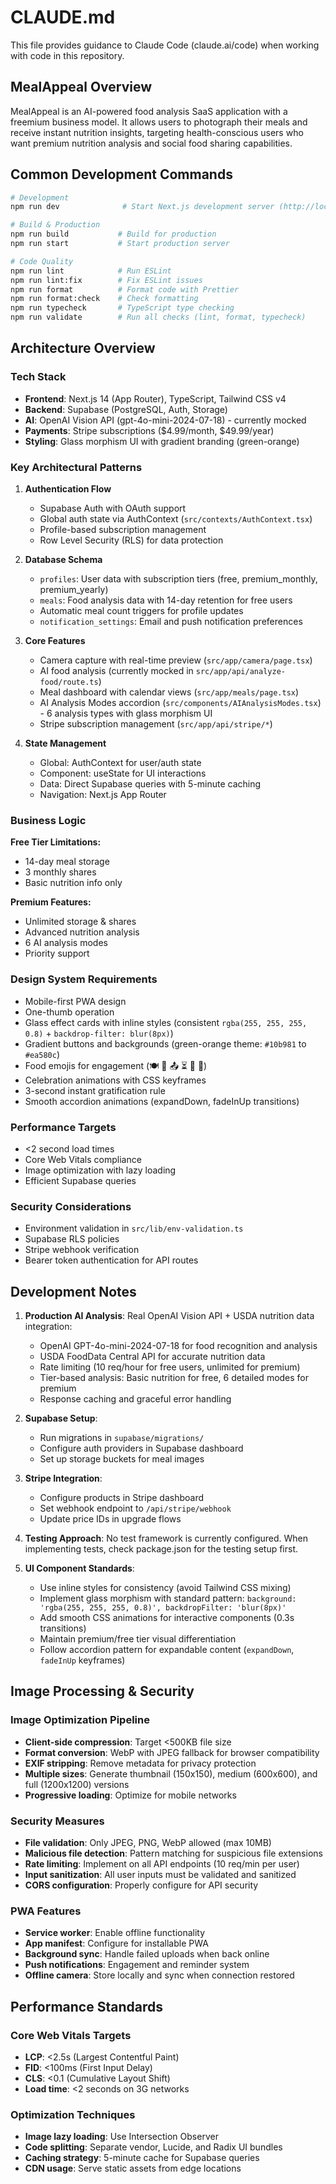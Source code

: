 # CLAUDE.md

This file provides guidance to Claude Code (claude.ai/code) when working with code in this repository.

## MealAppeal Overview

MealAppeal is an AI-powered food analysis SaaS application with a freemium business model. It allows users to photograph their meals and receive instant nutrition insights, targeting health-conscious users who want premium nutrition analysis and social food sharing capabilities.

## Common Development Commands

```bash
# Development
npm run dev              # Start Next.js development server (http://localhost:3000)

# Build & Production
npm run build           # Build for production
npm run start           # Start production server

# Code Quality
npm run lint            # Run ESLint
npm run lint:fix        # Fix ESLint issues
npm run format          # Format code with Prettier
npm run format:check    # Check formatting
npm run typecheck       # TypeScript type checking
npm run validate        # Run all checks (lint, format, typecheck)
```

## Architecture Overview

### Tech Stack
- **Frontend**: Next.js 14 (App Router), TypeScript, Tailwind CSS v4
- **Backend**: Supabase (PostgreSQL, Auth, Storage)
- **AI**: OpenAI Vision API (gpt-4o-mini-2024-07-18) - currently mocked
- **Payments**: Stripe subscriptions ($4.99/month, $49.99/year)
- **Styling**: Glass morphism UI with gradient branding (green-orange)

### Key Architectural Patterns

1. **Authentication Flow**
   - Supabase Auth with OAuth support
   - Global auth state via AuthContext (`src/contexts/AuthContext.tsx`)
   - Profile-based subscription management
   - Row Level Security (RLS) for data protection

2. **Database Schema**
   - `profiles`: User data with subscription tiers (free, premium_monthly, premium_yearly)
   - `meals`: Food analysis data with 14-day retention for free users
   - Automatic meal count triggers for profile updates
   - `notification_settings`: Email and push notification preferences

3. **Core Features**
   - Camera capture with real-time preview (`src/app/camera/page.tsx`)
   - AI food analysis (currently mocked in `src/app/api/analyze-food/route.ts`)
   - Meal dashboard with calendar views (`src/app/meals/page.tsx`)
   - AI Analysis Modes accordion (`src/components/AIAnalysisModes.tsx`) - 6 analysis types with glass morphism UI
   - Stripe subscription management (`src/app/api/stripe/*`)

4. **State Management**
   - Global: AuthContext for user/auth state
   - Component: useState for UI interactions
   - Data: Direct Supabase queries with 5-minute caching
   - Navigation: Next.js App Router

### Business Logic

**Free Tier Limitations:**
- 14-day meal storage
- 3 monthly shares
- Basic nutrition info only

**Premium Features:**
- Unlimited storage & shares
- Advanced nutrition analysis
- 6 AI analysis modes
- Priority support

### Design System Requirements
- Mobile-first PWA design
- One-thumb operation
- Glass effect cards with inline styles (consistent `rgba(255, 255, 255, 0.8)` + `backdrop-filter: blur(8px)`)
- Gradient buttons and backgrounds (green-orange theme: `#10b981` to `#ea580c`)
- Food emojis for engagement (🍽️ 📸 📤 ⏳ 🌱 👑)
- Celebration animations with CSS keyframes
- 3-second instant gratification rule
- Smooth accordion animations (expandDown, fadeInUp transitions)

### Performance Targets
- <2 second load times
- Core Web Vitals compliance
- Image optimization with lazy loading
- Efficient Supabase queries

### Security Considerations
- Environment validation in `src/lib/env-validation.ts`
- Supabase RLS policies
- Stripe webhook verification
- Bearer token authentication for API routes

## Development Notes

1. **Production AI Analysis**: Real OpenAI Vision API + USDA nutrition data integration:
   - OpenAI GPT-4o-mini-2024-07-18 for food recognition and analysis
   - USDA FoodData Central API for accurate nutrition data
   - Rate limiting (10 req/hour for free users, unlimited for premium)
   - Tier-based analysis: Basic nutrition for free, 6 detailed modes for premium
   - Response caching and graceful error handling

2. **Supabase Setup**: 
   - Run migrations in `supabase/migrations/`
   - Configure auth providers in Supabase dashboard
   - Set up storage buckets for meal images

3. **Stripe Integration**:
   - Configure products in Stripe dashboard
   - Set webhook endpoint to `/api/stripe/webhook`
   - Update price IDs in upgrade flows

4. **Testing Approach**: No test framework is currently configured. When implementing tests, check package.json for the testing setup first.

5. **UI Component Standards**: 
   - Use inline styles for consistency (avoid Tailwind CSS mixing)
   - Implement glass morphism with standard pattern: `background: 'rgba(255, 255, 255, 0.8)', backdropFilter: 'blur(8px)'`
   - Add smooth CSS animations for interactive components (0.3s transitions)
   - Maintain premium/free tier visual differentiation
   - Follow accordion pattern for expandable content (`expandDown`, `fadeInUp` keyframes)

## Image Processing & Security

### Image Optimization Pipeline
- **Client-side compression**: Target <500KB file size
- **Format conversion**: WebP with JPEG fallback for browser compatibility
- **EXIF stripping**: Remove metadata for privacy protection
- **Multiple sizes**: Generate thumbnail (150x150), medium (600x600), and full (1200x1200) versions
- **Progressive loading**: Optimize for mobile networks

### Security Measures
- **File validation**: Only JPEG, PNG, WebP allowed (max 10MB)
- **Malicious file detection**: Pattern matching for suspicious file extensions
- **Rate limiting**: Implement on all API endpoints (10 req/min per user)
- **Input sanitization**: All user inputs must be validated and sanitized
- **CORS configuration**: Properly configure for API security

### PWA Features
- **Service worker**: Enable offline functionality
- **App manifest**: Configure for installable PWA
- **Background sync**: Handle failed uploads when back online
- **Push notifications**: Engagement and reminder system
- **Offline camera**: Store locally and sync when connection restored

## Performance Standards

### Core Web Vitals Targets
- **LCP**: <2.5s (Largest Contentful Paint)
- **FID**: <100ms (First Input Delay)
- **CLS**: <0.1 (Cumulative Layout Shift)
- **Load time**: <2 seconds on 3G networks

### Optimization Techniques
- **Image lazy loading**: Use Intersection Observer
- **Code splitting**: Separate vendor, Lucide, and Radix UI bundles
- **Caching strategy**: 5-minute cache for Supabase queries
- **CDN usage**: Serve static assets from edge locations